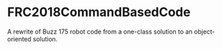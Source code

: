 # FRC2018CommandBasedCode
A rewrite of Buzz 175 robot code from a one-class solution to an object-oriented solution.
